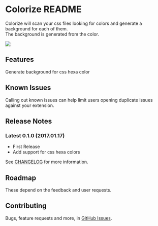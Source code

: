 # Colorize README

Colorize will scan your css files looking for colors and generate a background for each of them.  
The background is generated from the color.

![](https://raw.githubusercontent.com/KamiKillertO/vscode_colorize/master/assets/demo.gif)

## Features

Generate background for css hexa color  

<!--Describe specific features of your extension including screenshots of your extension in action. Image paths are relative to this README file.

For example if there is an image subfolder under your extension project workspace:

> Tip: Many popular extensions utilize animations. This is an excellent way to show off your extension! We recommend short, focused animations that are easy to follow.-->

## Known Issues

Calling out known issues can help limit users opening duplicate issues against your extension.

## Release Notes

### Latest 0.1.0 (2017.01.17)

- First Release
- Add support for css hexa colors

See [CHANGELOG](CHANGELOG.md) for more information.

## Roadmap

These depend on the feedback and user requests.

## Contributing

Bugs, feature requests and more, in [GitHub Issues](https://github.com/KamiKillertO/vscode_colorize/issues).
